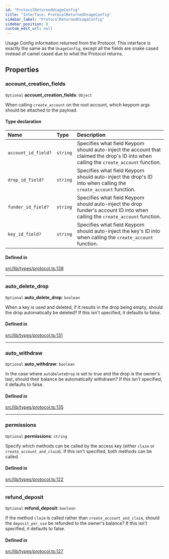 ```yaml
---
id: "ProtocolReturnedUsageConfig"
title: "Interface: ProtocolReturnedUsageConfig"
sidebar_label: "ProtocolReturnedUsageConfig"
sidebar_position: 0
custom_edit_url: null
---
```


Usage Config information returned from the Protocol. This interface is exactly the same as the `UsageConfig`, except all the fields are
snake cased instead of camel cased due to what the Protocol returns.

## Properties

### account\_creation\_fields

 `Optional` **account\_creation\_fields**: `Object`

When calling `create_account` on the root account, which keypom args should be attached to the payload.

#### Type declaration

| Name | Type | Description |
| :------ | :------ | :------ |
| `account_id_field?` | `string` | Specifies what field Keypom should auto-inject the account that claimed the drop's ID into when calling the `create_account` function. |
| `drop_id_field?` | `string` | Specifies what field Keypom should auto-inject the drop's ID into when calling the `create_account` function. |
| `funder_id_field?` | `string` | Specifies what field Keypom should auto-inject the drop funder's account ID into when calling the `create_account` function. |
| `key_id_field?` | `string` | Specifies what field Keypom should auto-inject the key's ID into when calling the `create_account` function. |

#### Defined in

[src/lib/types/protocol.ts:138](https://github.com/keypom/keypom-js/blob/54096de/src/lib/types/protocol.ts#L138)

___

### auto\_delete\_drop

 `Optional` **auto\_delete\_drop**: `boolean`

When a key is used and deleted, if it results in the drop being empty, should the drop automatically be deleted? If this isn't specified, it defaults to false.

#### Defined in

[src/lib/types/protocol.ts:131](https://github.com/keypom/keypom-js/blob/54096de/src/lib/types/protocol.ts#L131)

___

### auto\_withdraw

 `Optional` **auto\_withdraw**: `boolean`

In the case where `autoDeleteDrop` is set to true and the drop is the owner's last, should their balance be automatically withdrawn? If this isn't specified, it defaults to false.

#### Defined in

[src/lib/types/protocol.ts:135](https://github.com/keypom/keypom-js/blob/54096de/src/lib/types/protocol.ts#L135)

___

### permissions

 `Optional` **permissions**: `string`

Specify which methods can be called by the access key (either `claim` or `create_account_and_claim`). If this isn't specified, both methods can be called.

#### Defined in

[src/lib/types/protocol.ts:122](https://github.com/keypom/keypom-js/blob/54096de/src/lib/types/protocol.ts#L122)

___

### refund\_deposit

 `Optional` **refund\_deposit**: `boolean`

If the method `claim` is called rather than `create_account_and_claim`, should the `deposit_per_use` be refunded to the owner's balance?
If this isn't specified, it defaults to false.

#### Defined in

[src/lib/types/protocol.ts:127](https://github.com/keypom/keypom-js/blob/54096de/src/lib/types/protocol.ts#L127)
